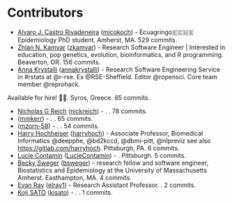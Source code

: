 # Contributors

- [Alvaro J. Castro Rivadeneira](https://micokoch.github.io/) ([micokoch](https://github.com/micokoch)) - Ecuagringo🇪🇨🇺🇸
Epidemiology PhD student. Amherst, MA. 529 commits.
- [Zhian N. Kamvar](https://zkamvar.netlify.app) ([zkamvar](https://github.com/zkamvar)) - Research Software Engineer | Interested in education, pop genetics, evolution, bioinformatics, and R programming. Beaverton, OR. 156 commits.
- [Anna Krystalli](https://www.r-rse.eu) ([annakrystalli](https://github.com/annakrystalli)) - Research Software Engineering Service in #rstats at @r-rse. Ex @RSE-Sheffield. Editor @ropensci. Core team member @reprohack.

Available for hire! 🚀😎. Syros, Greece. 85 commits.
- [Nicholas G Reich](http://reichlab.io/) ([nickreich](https://github.com/nickreich)) - . . 78 commits.
- []() ([mmkerr](https://github.com/mmkerr)) - . . 65 commits.
- []() ([mzorn-58](https://github.com/mzorn-58)) - . . 54 commits.
- [Harry Hochheiser]() ([harryhoch](https://github.com/harryhoch)) - Associate Professor, Biomedical Informatics @deepphe, @bd2kccd, @dbmi-pitt, @nlpreviz
see also https://gitlab.com/harryhoch. Pittsburgh, PA. 6 commits.
- [Lucie Contamin]() ([LucieContamin](https://github.com/LucieContamin)) - . Pittsburgh. 5 commits.
- [Becky Sweger](http://www.beckysweger.com) ([bsweger](https://github.com/bsweger)) - research fellow and software engineer, Biostatistics and Epidemiology at the University of Massachusetts Amherst. Easthampton, MA. 4 commits.
- [Evan Ray](www.evanlray.com) ([elray1](https://github.com/elray1)) - Research Assistant Professor. . 2 commits.
- [Koji SATO]() ([kjsato](https://github.com/kjsato)) - . . 1 commits.
